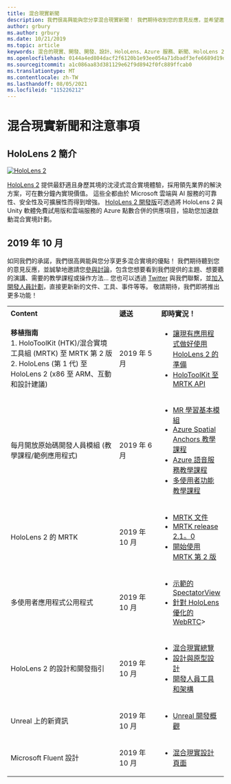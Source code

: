 ```yaml
---
title: 混合現實新聞
description: 我們很高興能與您分享混合現實新聞！ 我們期待收到您的意見反應，並希望邀請您加入對話。
author: grbury
ms.author: grbury
ms.date: 10/21/2019
ms.topic: article
keywords: 混合的現實、開發、開發、設計、HoloLens、Azure 服務、新聞、HoloLens 2
ms.openlocfilehash: 0144a4ed804dacf2f6120b1e93ee054a71dbadf3efe6689d19ded3f14233c31f
ms.sourcegitcommit: a1c086aa83d381129e62f9d8942f0fc889ffcab0
ms.translationtype: MT
ms.contentlocale: zh-TW
ms.lasthandoff: 08/05/2021
ms.locfileid: "115226212"
---
```

# <a name="mixed-reality-news-and-notes"></a>混合現實新聞和注意事項

## <a name="introducing-hololens-2"></a>HoloLens 2 簡介

[![HoloLens 2](images/hololens2.jpg)](https://www.microsoft.com/hololens/hardware)

[HoloLens 2](https://www.microsoft.com/hololens/hardware) 提供最舒適且身歷其境的沈浸式混合實境體驗，採用領先業界的解決方案，可在數分鐘內實現價值。 這些全都由於 Microsoft 雲端與 AI 服務的可靠性、安全性及可擴展性而得到增強。 [HoloLens 2 開發版](https://www.microsoft.com//hololens/developers)可透過將 HoloLens 2 與 Unity 軟體免費試用版和雲端服務的 Azure 點數合併的供應項目，協助您加速啟動混合實境計劃。

## <a name="october-2019"></a>2019 年 10 月

如同我們的承諾，我們很高興能與您分享更多混合實境的優點！ 我們期待聽到您的意見反應，並誠摯地邀請您[參與討論](https://holodevelopersslack.azurewebsites.net/)，包含您想要看到我們提供的主題、想要聽的演講、需要的教學課程或操作方法... 您也可以透過 [Twitter](https://twitter.com/MxdRealityDev) 與我們聯繫，並[加入開發人員計劃](https://aka.ms/iwantmr)，直接更新新的文件、工具、事件等等。 敬請期待，我們即將推出更多功能！

<table>
<tr>
<th style="width: 400px; text-align:left;">Content</th><th style="width: 125px; text-align:left;">遞送</th><th style="width: 125px; text-align:left;">即時實況！</th>
</tr> 
<tr>
<td><b>移植指南</b> <br>1. HoloToolKit (HTK)/混合實境工具組 (MRTK) 至 MRTK 第 2 版
<br>2. HoloLens (第 1 代) 至 HoloLens 2 (x86 至 ARM、互動和設計建議)
</td></td><td>2019 年 5 月</td><td> <ul><li><a href=https://docs.microsoft.com/windows/mixed-reality/mrtk-porting-guide>讓現有應用程式做好使用 HoloLens 2 的準備</a><li><a href=/windows/mixed-reality/mrtk-unity/updates-deployment/htk-to-mrtk-porting-guide>HoloToolKit 至 MRTK API</a></td>
</tr>
<tr>
<td>每月開放原始碼開發人員模組 (教學課程/範例應用程式)</td><td>2019 年 6 月</td><td> <ul><li><a href=https://docs.microsoft.com/windows/mixed-reality/mrlearning-base-ch1>MR 學習基本模組</a><li><a href=https://docs.microsoft.com/windows/mixed-reality/mrlearning-asa-ch1>Azure Spatial Anchors 教學課程</a><li><a href=https://docs.microsoft.com/windows/mixed-reality/mrlearning-speechsdk-ch1>Azure 語音服務教學課程</a><li><a href=https://docs.microsoft.com/windows/mixed-reality/mrlearning-sharing(photon)-ch1>多使用者功能教學課程</a></td>
</tr>
<tr>
<td>HoloLens 2 的 MRTK</td><td>2019 年 10 月</td><td> <ul><li><a href=/windows/mixed-reality/mrtk-unity>MRTK 文件</a><li><a href=https://github.com/Microsoft/MixedRealityToolkit-Unity/releases>MRTK release 2.1。0</a><li><a href=https://docs.microsoft.com/windows/mixed-reality/mrtk-getting-started>開始使用 MRTK 第 2 版</a></td>
</tr>
<tr>
<td>多使用者應用程式公用程式</td><td>2019 年 10 月</td><td> <ul><li><a href=https://docs.microsoft.com/windows/mixed-reality/spectator-view>示範的 SpectatorView</a><li><a href=https://github.com/microsoft/MixedReality-WebRTC>針對 HoloLens 優化的 WebRTC</a>></td>
</tr>
<tr>
<td>HoloLens 2 的設計和開發指引</td><td>2019 年 10 月</td><td> <ul><li><a href=https://docs.microsoft.com/windows/mixed-reality/>混合現實總覽</a><li><a href=https://docs.microsoft.com/windows/mixed-reality/design>設計與原型設計</a><li><a href=https://docs.microsoft.com/windows/mixed-reality/development>開發人員工具和架構</a></td>
</tr>
<tr>
  <td>Unreal 上的新資訊</td><td>2019 年 10 月</td><td> <ul><li><a href=https://docs.microsoft.com/windows/mixed-reality/unreal-development-overview>Unreal 開發概觀</a></td>
</tr>
<tr>
  <td>Microsoft Fluent 設計</td><td>2019 年 10 月</td><td> <ul><li><a href=https://www.microsoft.com/design/fluent/>混合現實設計頁面</a></td>
</tr>
</table>
